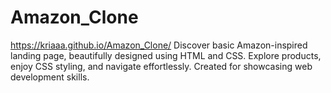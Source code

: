# Amazon_Clone
https://kriaaa.github.io/Amazon_Clone/
Discover basic Amazon-inspired landing page, beautifully designed using HTML and CSS. Explore products, enjoy CSS styling, and navigate effortlessly. Created for showcasing web development skills.

